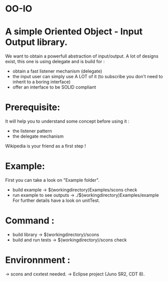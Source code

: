 # OO-IO
# A simple Oriented Object - Input Output library.
We want to obtain a powerfull abstraction of input/output.
A lot of designs exist, this one is using delegate and is build for :
- obtain a fast listener mechanism (delegate)
- the input user can simply use A LOT of it (to subscribe you don't need to inherit to a boring interface)
- offer an interface to be SOLID compliant

# Prerequisite:
It will help you to understand some concept before using it :
- the listener pattern
- the delegate mechanism

Wikipedia is your friend as a first step !

# Example:
First you can take a look on "Example folder".
- build example -> $(workingdirectory)Examples/scons check
- run example to see outputs -> ./$(workingdirectory)Examples/example
For further details have a look on unitTest.

# Command :
 - build library -> $(workingdirectory)/scons
 - build and run tests -> $(workingdirectory)/scons check

# Environnment :
-> scons and cxxtest needed.
-> Eclipse project (Juno SR2, CDT 8).
